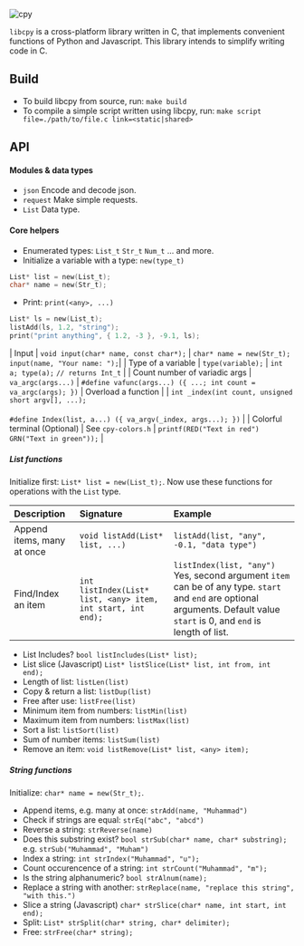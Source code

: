 ![cpy](https://user-images.githubusercontent.com/90899789/147235026-dfaca003-9b46-4fea-b602-e34edc8c7c87.png)

`libcpy` is a cross-platform library written in C, that implements convenient functions of Python and Javascript. This library intends to simplify writing code in C.


## Build
- To build libcpy from source, run: `make build`
- To compile a simple script written using libcpy, run: `make script file=./path/to/file.c link=<static|shared>`


## API

#### Modules & data types
- `json` Encode and decode json.
- `request` Make simple requests.
- `List` Data type.

#### Core helpers
- Enumerated types: `List_t` `Str_t` `Num_t` ... and more.
- Initialize a variable with a type:  `new(type_t)` 
```c
List* list = new(List_t);
char* name = new(Str_t);
```
- Print: `print(<any>, ...)`
```c
List* ls = new(List_t);
listAdd(ls, 1.2, "string");
print("print anything", { 1.2, -3 }, -9.1, ls);
```


| Input                             | `void input(char* name, const char*);` | `char* name = new(Str_t);` `input(name, "Your name: ");`|
| Type of a variable                | `type(variable);` | `int a; type(a);` `// returns Int_t` |
| Count number of variadic args     | `va_argc(args...)` | `#define vafunc(args...) ({ ...; int count = va_argc(args); })`
| Overload a function | | `int _index(int count, unsigned short argv[], ...);`  <br><br>  `#define Index(list, a...) ({ va_argv(_index, args...); })` |
| Colorful terminal (Optional) | See `cpy-colors.h` | `printf(RED("Text in red")  GRN("Text in green"));` |


##### List functions

Initialize first: `List* list = new(List_t);`. Now use these functions for operations with the `List` type.

| Description           | Signature                 |             Example       |
| :---                  |    :----                  | :---                      |
| Append items, many at once | `void listAdd(List* list, ...)` | `listAdd(list, "any", -0.1, "data type")`
| Find/Index an item | `int listIndex(List* list, <any> item, int start, int end);` | `listIndex(list, "any")` Yes, second argument `item` can be of any type. `start` and `end` are optional arguments. Default value `start` is 0, and `end` is length of list.

- List Includes? `bool listIncludes(List* list);`
- List slice (Javascript) `List* listSlice(List* list, int from, int end);`
- Length of list: `listLen(list)`
- Copy & return a list: `listDup(list)`
- Free after use: `listFree(list)`
- Minimum item from numbers: `listMin(list)`
- Maximum item from numbers: `listMax(list)`
- Sort a list: `listSort(list)`
- Sum of number items: `listSum(list)`
- Remove an item: `void listRemove(List* list, <any> item);`

##### String functions

Initialize: `char* name = new(Str_t);`.

- Append items, e.g. many at once: `strAdd(name, "Muhammad")`
- Check if strings are equal: `strEq("abc", "abcd")`
- Reverse a string: `strReverse(name)`
- Does this substring exist?  `bool strSub(char* name, char* substring);` e.g. `strSub("Muhammad", "Muham")`
- Index a string: `int strIndex("Muhammad", "u");`
- Count occurencence of a string: `int strCount("Muhammad", "m");`
- Is the string alphanumeric? `bool strAlnum(name);`
- Replace a string with another: `strReplace(name, "replace this string", "with this.")`
- Slice a string (Javascript) `char* strSlice(char* name, int start, int end);`
- Split: `List* strSplit(char* string, char* delimiter);`
- Free: `strFree(char* string);`
